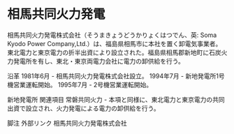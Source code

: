 # 相馬共同火力発電

相馬共同火力発電株式会社（そうまきょうどうかりょくはつでん、英: Soma Kyodo Power Company,Ltd.）は、福島県相馬市に本社を置く卸電気事業者。東北電力と東京電力の折半出資により設立された。福島県相馬郡新地町に石炭火力発電所を有し、東北・東京両電力会社に電力の卸供給を行う。

沿革
1981年6月 - 相馬共同火力発電株式会社設立。
1994年7月 - 新地発電所1号機営業運転開始。
1995年7月 - 2号機営業運転開始。

新地発電所
関連項目
常磐共同火力 - 本項と同様に、東北電力と東京電力の共同出資で設立され、火力発電による電力の卸供給を行う。

脚注
外部リンク
相馬共同火力発電株式会社